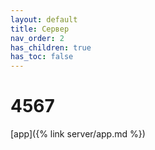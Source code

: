 ```yaml
---
layout: default
title: Сервер
nav_order: 2
has_children: true
has_toc: false
---
```


# 4567
[app]({% link server/app.md %}) 